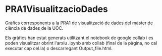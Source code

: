 # PRA1VisualitzacioDades
Gràfics corresponents a la PRA1 de visualització de dades del màster de ciència de dades de la UOC.

Els gràfics han estat generats utilitzant el notebook de google collab i es poden visualitzar obrint l'arxiu .ipynb amb collab (final de la pàgina, no cal executar cap cel.la) o descarregant Output_file.html. 
